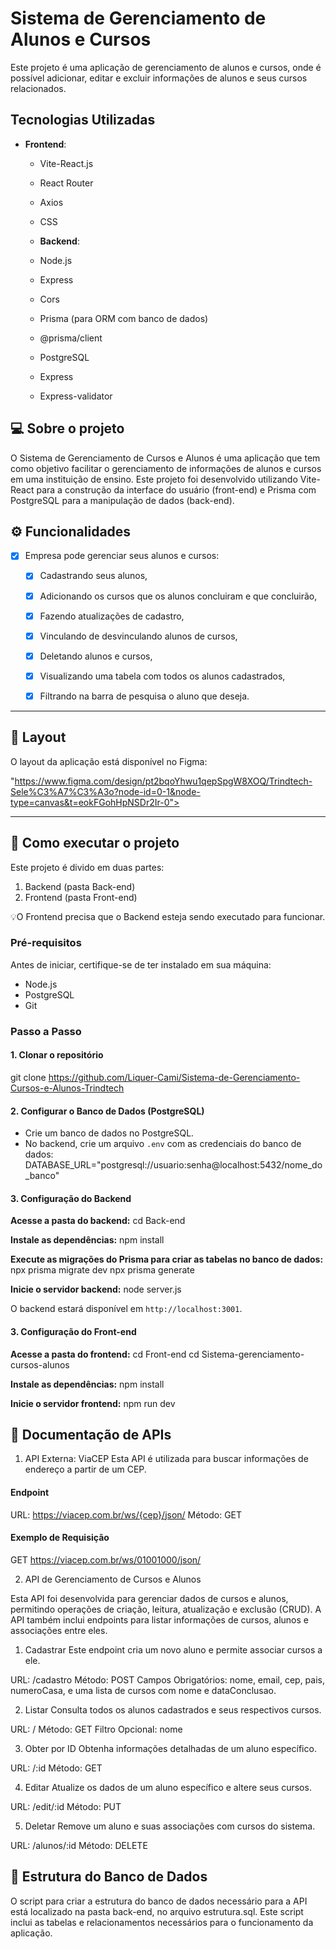﻿# Sistema de Gerenciamento de Alunos e Cursos

Este projeto é uma aplicação de gerenciamento de alunos e cursos, onde é possível adicionar, editar e excluir informações de alunos e seus cursos relacionados.

## Tecnologias Utilizadas

- **Frontend**:
  - Vite-React.js
  - React Router
  - Axios
  - CSS

  - **Backend**:
  - Node.js
  - Express
  - Cors
  - Prisma (para ORM com banco de dados)
  - @prisma/client
  - PostgreSQL
  - Express
  - Express-validator


## 💻 Sobre o projeto

O Sistema de Gerenciamento de Cursos e Alunos é uma aplicação que tem como objetivo facilitar o gerenciamento de informações de alunos e cursos em uma instituição de ensino. Este projeto foi desenvolvido utilizando Vite-React para a construção da interface do usuário (front-end) e Prisma com PostgreSQL para a manipulação de dados (back-end).


## ⚙️ Funcionalidades

- [x] Empresa pode gerenciar seus alunos e cursos:
  - [x] Cadastrando seus alunos,
  - [x] Adicionando os cursos que os alunos concluiram e que concluirão,
  - [x] Fazendo atualizações de cadastro,
  - [x] Vinculando de desvinculando alunos de cursos,
  - [x] Deletando alunos e cursos,
  - [x] Visualizando uma tabela com todos os alunos cadastrados,
  - [x] Filtrando na barra de pesquisa o aluno que deseja.
 

---

## 🎨 Layout

O layout da aplicação está disponível no Figma:

"https://www.figma.com/design/pt2bqoYhwu1qepSpgW8XOQ/Trindtech-Sele%C3%A7%C3%A3o?node-id=0-1&node-type=canvas&t=eokFGohHpNSDr2Ir-0">



---

## 🚀 Como executar o projeto

Este projeto é divido em duas partes:
1. Backend (pasta Back-end) 
2. Frontend (pasta Front-end)


💡O Frontend precisa que o Backend esteja sendo executado para funcionar.

### Pré-requisitos

Antes de iniciar, certifique-se de ter instalado em sua máquina:
- Node.js
- PostgreSQL
- Git

### Passo a Passo

#### 1. Clonar o repositório

git clone https://github.com/Liquer-Cami/Sistema-de-Gerenciamento-Cursos-e-Alunos-Trindtech

#### 2. Configurar o Banco de Dados (PostgreSQL)
- Crie um banco de dados no PostgreSQL.
- No backend, crie um arquivo `.env` com as credenciais do banco de dados:
  DATABASE_URL="postgresql://usuario:senha@localhost:5432/nome_do_banco"

#### 3. Configuração do Backend

**Acesse a pasta do backend:**
cd Back-end

**Instale as dependências:**
npm install

**Execute as migrações do Prisma para criar as tabelas no banco de dados:**
npx prisma migrate dev
npx prisma generate

**Inicie o servidor backend:**
node server.js

 O backend estará disponível em `http://localhost:3001`.

#### 3. Configuração do Front-end

**Acesse a pasta do frontend:**
cd Front-end
cd Sistema-gerenciamento-cursos-alunos

**Instale as dependências:**
npm install

**Inicie o servidor frontend:**
npm run dev

## 📑 Documentação de APIs

1. API Externa: ViaCEP
Esta API é utilizada para buscar informações de endereço a partir de um CEP.

#### Endpoint
URL: https://viacep.com.br/ws/{cep}/json/
Método: GET

#### Exemplo de Requisição
GET https://viacep.com.br/ws/01001000/json/

2. API de Gerenciamento de Cursos e Alunos

Esta API foi desenvolvida para gerenciar dados de cursos e alunos, permitindo operações de criação, leitura, atualização e exclusão (CRUD). A API também inclui endpoints para listar informações de cursos, alunos e associações entre eles.

1. Cadastrar 
Este endpoint cria um novo aluno e permite associar cursos a ele.

URL: /cadastro
Método: POST
Campos Obrigatórios: nome, email, cep, pais, numeroCasa, e uma lista de cursos com nome e dataConclusao.

2. Listar
Consulta todos os alunos cadastrados e seus respectivos cursos.

URL: /
Método: GET
Filtro Opcional: nome

3. Obter por ID
Obtenha informações detalhadas de um aluno específico.

URL: /:id
Método: GET

4. Editar 
Atualize os dados de um aluno específico e altere seus cursos.

URL: /edit/:id
Método: PUT

5. Deletar 
Remove um aluno e suas associações com cursos do sistema.

URL: /alunos/:id
Método: DELETE


## 📂 Estrutura do Banco de Dados

O script para criar a estrutura do banco de dados necessário para a API está localizado na pasta back-end, no arquivo estrutura.sql. Este script inclui as tabelas e relacionamentos necessários para o funcionamento da aplicação.








